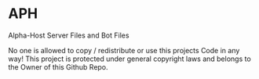# APH
Alpha-Host Server Files and Bot Files

No one is allowed to copy / redistribute or use this projects Code in any way!
This project is protected under general copyright laws and belongs to the Owner of this Github Repo.
